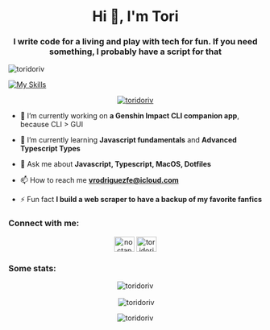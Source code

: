 <h1 align="center">Hi 👋, I'm Tori</h1>
<h3 align="center">I write code for a living and play with tech for fun. If you need something, I probably have a script for that</h3>

<p align="left"> <img src="https://komarev.com/ghpvc/?username=toridoriv&label=You%20are%20visitor%20number&color=ff69b4&style=flat-square" alt="toridoriv" /> </p>

[![My Skills](https://skillicons.dev/icons?i=js,deno,html,css,nodejs,ts,bash,vscode,md,jquery,jest,go,git,express)](https://skillicons.dev)

<p align="center"> <a href="https://github.com/ryo-ma/github-profile-trophy"><img src="https://github-profile-trophy.vercel.app/?username=toridoriv&theme=dracula&margin-w=15&margin-h=15&column=4" alt="toridoriv" /></a> </p>

- 🔭 I’m currently working on **a Genshin Impact CLI companion app**, because CLI > GUI

- 🌱 I’m currently learning **Javascript fundamentals** and **Advanced Typescript Types**

- 💬 Ask me about **Javascript, Typescript, MacOS, Dotfiles**

- 📫 How to reach me **vrodriguezfe@icloud.com**

- ⚡ Fun fact **I build a web scraper to have a backup of my favorite fanfics**

<h3 align="left">Connect with me:</h3>
<p align="center">
<a href="https://dev.to/noctap0d" target="blank"><img align="center" src="https://raw.githubusercontent.com/rahuldkjain/github-profile-readme-generator/master/src/images/icons/Social/devto.svg" alt="noctap0d" height="30" width="40" /></a>
<a href="https://www.hackerrank.com/toridoriv" target="blank"><img align="center" src="https://raw.githubusercontent.com/rahuldkjain/github-profile-readme-generator/master/src/images/icons/Social/hackerrank.svg" alt="toridoriv" height="30" width="40" /></a>
</p>

<h3 align="left">Some stats:</h3>

<p align="center"><img align="center" src="https://github-readme-stats.vercel.app/api/top-langs?username=toridoriv&show_icons=true&locale=en&layout=compact&theme=dracula" alt="toridoriv" /></p>

<p align="center">&nbsp;<img align="center" src="https://github-readme-stats.vercel.app/api?username=toridoriv&show_icons=true&locale=en&theme=dracula" alt="toridoriv" /></p>

<p align="center"><img align="center" src="https://github-readme-streak-stats.herokuapp.com/?user=toridoriv&theme=dracula" alt="toridoriv" /></p>

